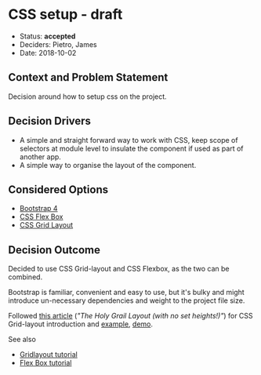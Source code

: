 # CSS setup - draft

* Status: **accepted** <!-- optional -->
* Deciders: Pietro, James <!-- optional -->
* Date: 2018-10-02 <!-- optional -->

<!-- Technical Story: [description | ticket/issue URL]  -->

## Context and Problem Statement

<!-- [Describe the context and problem statement, e.g., in free form using two to three sentences. You may want to articulate the problem in form of a question.] -->

Decision around how to setup css on the project.

## Decision Drivers <!-- optional -->

<!-- * [driver 1, e.g., a force, facing concern, …] -->
* A simple and straight forward way to work with CSS, keep scope of selectors at module level to insulate the component if used as part of another app.
* A simple way to organise the layout of the component.

## Considered Options

* [Bootstrap 4](https://getbootstrap.com)
* [CSS Flex Box](https://developer.mozilla.org/en-US/docs/Web/CSS/CSS_Flexible_Box_Layout/Basic_Concepts_of_Flexbox)
* [CSS Grid Layout](https://developer.mozilla.org/en-US/docs/Learn/CSS/CSS_layout/Grids) 


## Decision Outcome

Decided to use CSS Grid-layout and CSS Flexbox, as the two can be combined.

Bootstrap is familiar, convenient and easy to use, but it's bulky and might introduce un-necessary dependencies and weight to the project file size.

Followed [this article](https://medium.com/samsung-internet-dev/common-responsive-layouts-with-css-grid-and-some-without-245a862f48df) (_"The Holy Grail Layout (with no set heights!)"_) for CSS Grid-layout introduction and [example](https://glitch.com/edit/#!/card-layout?path=README.md:1:0), [demo](https://grid-grail.glitch.me/).

See also 

- [Gridlayout tutorial](https://css-tricks.com/snippets/css/complete-guide-grid/)
- [Flex Box tutorial](https://css-tricks.com/snippets/css/a-guide-to-flexbox/)

 <!-- because [justification. e.g., only option, which meets k.o. criterion decision driver | which resolves force force | … | comes out best (see below)]. -->


<!-- 
### Positive Consequences

* [e.g., improvement of quality attribute satisfaction, follow-up decisions required, …]
* …

### Negative consequences 

* [e.g., compromising quality attribute, follow-up decisions required, …]
* …

## Pros and Cons of the Options 

### [option 1]

[example | description | pointer to more information | …] 

* Good, because [argument a]
* Good, because [argument b]
* Bad, because [argument c]

### [option 2]

[example | description | pointer to more information | …]

* Good, because [argument a]
* Good, because [argument b]
* Bad, because [argument c]


### [option 3]

[example | description | pointer to more information | …] 

* Good, because [argument a]
* Good, because [argument b]
* Bad, because [argument c]


## Links 

* [Link type] [Link to ADR]  -->